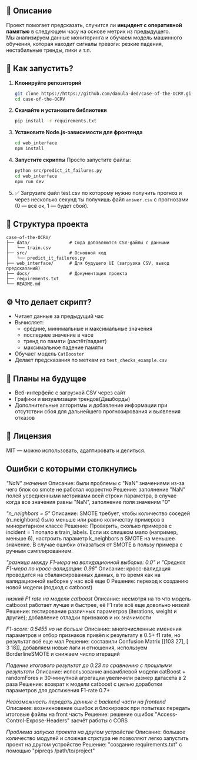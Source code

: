## 📌 Описание

Проект помогает предсказать, случится ли **инцидент с оперативной памятью** в следующем часу на основе метрик из предыдущего.  
Мы анализируем данные мониторинга и обучаем модель машинного обучения, которая находит сигналы тревоги: резкие падения, нестабильные тренды, пики и т.п.

## 🚀 Как запустить?

1. **Клонируйте репозиторий**
   ```bash
   git clone https://https://github.com/danula-ded/case-of-the-OCRV.git
   cd case-of-the-OCRV
   ```
2. **Скачайте и установите библиотеки** 
   ```bash
   pip install -r requirements.txt
   ```

3. **Установите Node.js-зависимости для фронтенда**
   ```bash
   cd web_interface
   npm install
   ```

4. **Запустите скрипты**
   Просто запустите файлы:
   ```bash
   python src/predict_it_failures.py
   cd web_interface
   npm run dev
   ```

5. ✅ Загрузите файл test.csv по которому нужно получить прогноз и через несколько секунд ты получишь файл `answer.csv` с прогнозами (0 — всё ок, 1 — будет сбой).

## 📁 Структура проекта

```
case-of-the-OCRV/
├── data/               # Сюда добавляются CSV-файлы с данными
│   └── train.csv
├── src/                # Основной код
│   └── predict_it_failures.py
├── web_interface/      # Для будущего UI (загрузка CSV, вывод предсказаний)
├── docs/               # Документация проекта
├── requirements.txt
└── README.md
```

## ⚙️ Что делает скрипт?

- Читает данные за предыдущий час
- Вычисляет:
  - средние, минимальные и максимальные значения
  - последнее значение в часе
  - тренд по памяти (растёт/падает)
  - максимальное падение памяти
- Обучает модель `CatBooster`
- Делает предсказания по меткам из `test_checks_example.csv`

## 🧩 Планы на будущее

- Веб-интерфейс с загрузкой CSV через сайт
- Графики и визуализация трендов(Дашборды)
- Дополнительные алгоритмы и добавление информации при отсутствии сбоя для дальнейшего прогнозирования и выявления отказов

## 📄 Лицензия

MIT — можно использовать, адаптировать и делиться.

## Ошибки с которыми столкнулись
*"NaN" значения*
Описание: были проблемы с "NaN" значениями из-за чего блок со smote не работал корректно
Решение: заполнение "NaN" полей усредненными метриками всей строки параметра, в случае когда все значения равны
"NaN", заполнение поля значеним "0"

*"n_neighbors = 5"*
Описание: SMOTE требует, чтобы количество соседей (n_neighbors) было меньше или равно количеству примеров в миноритарном классе
Решение: Проверить, сколько примеров с incident = 1 попало в train_labels. Если их слишком мало (например, меньше 6), настроить
параметр k_neighbors в SMOTE на меньшее значение. В случае ошибки отказаться от SMOTE в пользу примера с ручным сэмплированием.

*"разница между F1-мера на валидационной выборке: 0.0" и "Средняя F1-мера по кросс-валидации: 0.96"*
Описание: кросс-валидация проводится на сбалансированных данных, в то время как на валидационной выборке у нас всё еще 0
Решение: переход к созданию новой модели (подход с catboost)

*низкий F1 rate на модели catboost*
Описание: несмотря на то что модель catboost работает лучше и быстрее, её F1 rate всё еще довольно низкий
Решение: тестирование различных параметров (iterations, weight и другие); добавление отладки признаков и их значимости

*F1-score: 0.5455 но не больше*
Описание: многочисленные именения параметров и отбор признаков привёл к результату в 0.5+ f1 rate, но результат всё еще мал
Решение: составили Confusion Matrix [[103  27], [  3  18]], добавляем новые лаги и отношения, используем BorderlineSMOTE и снижаем число итераций

*Падение итогового результат до 0.23 по сравнению с прошлыми результати*
Описание: использование ансамблевой модели catBoost + randomFores и 30-минутной агрегации увеличили размер датасета в 2 раза
Решение: возврат к модели catboost c целью доработки параметров для достижения F1-rate 0.7+

*Невозможность передать данные с backend части на frontend*
Описание: возникновение ошибок и блокировок при попытках передать итоговые файлы на front часть
Решение: решение ошибок "Access-Control-Expose-Headers" засчёт работы с CORS 

*Проблема запуска проекта на другом устройстве*
Описание: большое количество модулей и сложная стрктура не позволяют легко запустить проект на другом устройстве
Решение: "создание requirements.txt" с помощью "pipreqs /path/to/project"